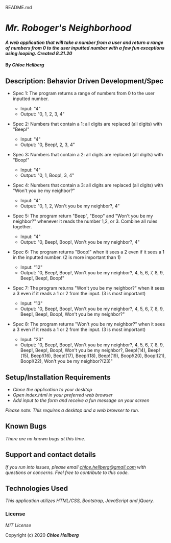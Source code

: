 README.md

# _Mr. Roboger's Neighborhood_

#### _A web application that will take a number from a user and return a range of numbers from 0 to the user inputted number with a few fun exceptions using looping. Created 8.21.20_

#### By _**Chloe Hellberg**_

## Description: Behavior Driven Development/Spec

* Spec 1: The program returns a range of numbers from 0 to the user inputted number.
  * Input: "4"
  * Output: "0, 1, 2, 3, 4"

* Spec 2: Numbers that contain a 1: all digits are replaced (all digits) with "Beep!"
  * Input: "4"
  * Output: "0, Beep!, 2, 3, 4"

* Spec 3: Numbers that contain a 2: all digits are replaced (all digits) with "Boop!"
  * Input: "4"
  * Output: "0, 1, Boop!, 3, 4"

* Spec 4: Numbers that contain a 3: all digits are replaced (all digits) with "Won't you be my neighbor?"
  * Input: "4"
  * Output: "0, 1, 2, Won't you be my neighbor?, 4"

* Spec 5: The program return "Beep", "Boop" and "Won't you be my neighbor?" whenever it reads the number 1,2, or 3. Combine all rules together.
  * Input: "4"
  * Output: "0, Beep!, Boop!, Won't you be my neighbor?, 4" 

* Spec 6: The program returns "Boop!" when it sees a 2 even if it sees a 1 in the inputted number. (2 is more important than 1)
  * Input: "12"
  * Output: "0, Beep!, Boop!, Won't you be my neighbor?, 4, 5, 6, 7, 8, 9, Beep!, Beep!, Boop!"

* Spec 7: The program returns "Won't you be my neighbor?" when it sees a 3 even if it reads a 1 or 2 from the input. (3 is most important)
  * Input: "13"
  * Output: "0, Beep!, Boop!, Won't you be my neighbor?, 4, 5, 6, 7, 8, 9, Beep!, Beep!, Boop!, Won't you be my neighbor?" 

* Spec 8: The program returns "Won't you be my neighbor?" when it sees a 3 even if it reads a 1 or 2 from the input. (3 is most important)
  * Input: "23"
  * Output: "0, Beep!, Boop!, Won't you be my neighbor?, 4, 5, 6, 7, 8, 9, Beep!, Beep!, Boop!, Won't you be my neighbor?, Beep!(14), Beep!(15), Beep!(16), Beep!(17), Beep!(18), Beep!(19), Boop!(20), Boop!(21), Boop!(22), Won't you be my neighbor?(23)"



## Setup/Installation Requirements

* _Clone the application to your desktop_
* _Open index.html in your preferred web browser_
* _Add input to the form and receive a fun message on your screen_

_Please note: This requires a desktop and a web browser to run._

## Known Bugs

_There are no known bugs at this time._

## Support and contact details

_If you run into issues, please email chloe.hellberg@gmail.com with questions or concerns. Feel free to contribute to this code._

## Technologies Used

_This application utilizes HTML/CSS, Bootstrap, JavaScript and jQuery._

### License

*MIT License*

Copyright (c) 2020 **_Chloe Hellberg_**

